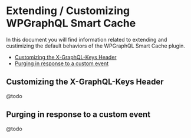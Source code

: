 # Extending / Customizing WPGraphQL Smart Cache

In this document you will find information related to extending and custimizing the default behaviors of the WPGraphQL Smart Cache plugin.

- [Customizing the X-GraphQL-Keys Header](#customizing-the-x-graphql-keys-header)
- [Purging in response to a custom event](#purging-in-response-to-a-custom-event)

## Customizing the X-GraphQL-Keys Header

@todo


## Purging in response to a custom event

@todo
